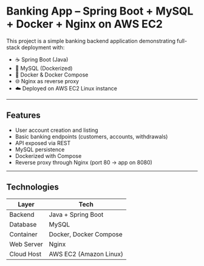 # Banking App – Spring Boot + MySQL + Docker + Nginx on AWS EC2

This project is a simple banking backend application demonstrating full-stack deployment with:

- ☕ Spring Boot (Java)
- 🐬 MySQL (Dockerized)
- 🐳 Docker & Docker Compose
- 🌐 Nginx as reverse proxy
- ☁️ Deployed on AWS EC2 Linux instance

---

##  Features

- User account creation and listing
- Basic banking endpoints (customers, accounts, withdrawals)
- API exposed via REST
- MySQL persistence
- Dockerized with Compose
- Reverse proxy through Nginx (port 80 → app on 8080)

---

##  Technologies

| Layer        | Tech                         |
|--------------|------------------------------|
| Backend      | Java + Spring Boot           |
| Database     | MySQL                        |
| Container    | Docker, Docker Compose       |
| Web Server   | Nginx                        |
| Cloud Host   | AWS EC2 (Amazon Linux)       |


